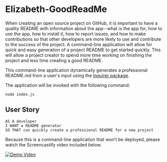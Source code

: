 # Elizabeth-GoodReadMe

When creating an open source project on GitHub, it is important to have a quality README with information about the app--what is the app for, how to use the app, how to install it, how to report issues, and how to make contributions so that other developers are more likely to use and contribute to the success of the project. A command-line application will allow for quick and easy generation of a project README to get started quickly. This will allow a project creator to spend more time working on finishing the project and less time creating a good README.

This command-line application dynamically generates a professional README.md from a user's input using the [Inquirer package](https://www.npmjs.com/package/inquirer). 

The application will be invoked with the following command:

```
node index.js
```

## User Story

```
AS A developer
I WANT a README generator
SO THAT can quickly create a professional README for a new project
```


Because this is a command-line application that won’t be deployed, please watch the Screencastify video included below.


[![Demo Video](https://img.drive.google.com/file/d/1bsKOUg9p-TzxivlZvUnCe1zRT8lfwity/view.jpg)](https://drive.google.com/file/d/1bsKOUg9p-TzxivlZvUnCe1zRT8lfwity/view)
